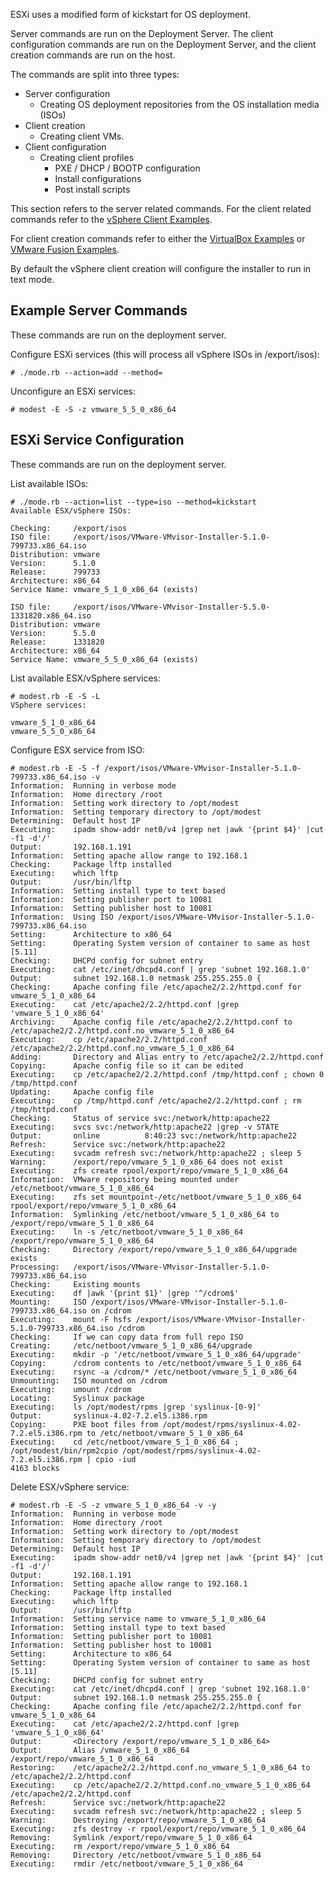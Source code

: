 
ESXi uses a modified form of kickstart for OS deployment.

Server commands are run on the Deployment Server. The client configuration
commands are run on the Deployment Server, and the client creation commands are
run on the host.

The commands are split into three types:

- Server configuration
  - Creating OS deployment repositories from the OS installation media (ISOs)
- Client creation
  - Creating client VMs.
- Client configuration
  - Creating client profiles
    - PXE / DHCP / BOOTP configuration
    - Install configurations
    - Post install scripts

This section refers to the server related commands. For the client related
commands refer to the [vSphere Client Examples](5.7.-vSphere-Client-Examples).

For client creation commands refer to either the [VirtualBox Examples](3.1.-VirtualBox-Examples)
or [VMware Fusion Examples](3.2.-VMware-Fusion-Examples).

By default the vSphere client creation will configure the installer to run in
text mode.

Example Server Commands
-----------------------

These commands are run on the deployment server.

Configure ESXi services (this will process all vSphere ISOs in /export/isos):

```
# ./mode.rb --action=add --method=
```

Unconfigure an ESXi services:

```
# modest -E -S -z vmware_5_5_0_x86_64
```

ESXi Service Configuration
--------------------------

These commands are run on the deployment server.

List available ISOs:

```
# ./mode.rb --action=list --type=iso --method=kickstart
Available ESX/vSphere ISOs:

Checking:     /export/isos
ISO file:     /export/isos/VMware-VMvisor-Installer-5.1.0-799733.x86_64.iso
Distribution: vmware
Version:      5.1.0
Release:      799733
Architecture: x86_64
Service Name: vmware_5_1_0_x86_64 (exists)

ISO file:     /export/isos/VMware-VMvisor-Installer-5.5.0-1331820.x86_64.iso
Distribution: vmware
Version:      5.5.0
Release:      1331820
Architecture: x86_64
Service Name: vmware_5_5_0_x86_64 (exists)
```

List available ESX/vSphere services:

```
# modest.rb -E -S -L
VSphere services:

vmware_5_1_0_x86_64
vmware_5_5_0_x86_64
```

Configure ESX service from ISO:

```
# modest.rb -E -S -f /export/isos/VMware-VMvisor-Installer-5.1.0-799733.x86_64.iso -v
Information:  Running in verbose mode
Information:  Home directory /root
Information:  Setting work directory to /opt/modest
Information:  Setting temporary directory to /opt/modest
Determining:  Default host IP
Executing:    ipadm show-addr net0/v4 |grep net |awk '{print $4}' |cut -f1 -d'/'
Output:       192.168.1.191
Information:  Setting apache allow range to 192.168.1
Checking:     Package lftp installed
Executing:    which lftp
Output:       /usr/bin/lftp
Information:  Setting install type to text based
Information:  Setting publisher port to 10081
Information:  Setting publisher host to 10081
Information:  Using ISO /export/isos/VMware-VMvisor-Installer-5.1.0-799733.x86_64.iso
Setting:      Architecture to x86_64
Setting:      Operating System version of container to same as host [5.11]
Checking:     DHCPd config for subnet entry
Executing:    cat /etc/inet/dhcpd4.conf | grep 'subnet 192.168.1.0'
Output:       subnet 192.168.1.0 netmask 255.255.255.0 {
Checking:     Apache confing file /etc/apache2/2.2/httpd.conf for vmware_5_1_0_x86_64
Executing:    cat /etc/apache2/2.2/httpd.conf |grep 'vmware_5_1_0_x86_64'
Archiving:    Apache config file /etc/apache2/2.2/httpd.conf to /etc/apache2/2.2/httpd.conf.no_vmware_5_1_0_x86_64
Executing:    cp /etc/apache2/2.2/httpd.conf /etc/apache2/2.2/httpd.conf.no_vmware_5_1_0_x86_64
Adding:       Directory and Alias entry to /etc/apache2/2.2/httpd.conf
Copying:      Apache config file so it can be edited
Executing:    cp /etc/apache2/2.2/httpd.conf /tmp/httpd.conf ; chown 0 /tmp/httpd.conf
Updating:     Apache config file
Executing:    cp /tmp/httpd.conf /etc/apache2/2.2/httpd.conf ; rm /tmp/httpd.conf
Checking:     Status of service svc:/network/http:apache22
Executing:    svcs svc:/network/http:apache22 |grep -v STATE
Output:       online          8:40:23 svc:/network/http:apache22
Refresh:      Service svc:/network/http:apache22
Executing:    svcadm refresh svc:/network/http:apache22 ; sleep 5
Warning:      /export/repo/vmware_5_1_0_x86_64 does not exist
Executing:    zfs create rpool/export/repo/vmware_5_1_0_x86_64
Information:  VMware repository being mounted under /etc/netboot/vmware_5_1_0_x86_64
Executing:    zfs set mountpoint-/etc/netboot/vmware_5_1_0_x86_64 rpool/export/repo/vmware_5_1_0_x86_64
Information:  Symlinking /etc/netboot/vmware_5_1_0_x86_64 to /export/repo/vmware_5_1_0_x86_64
Executing:    ln -s /etc/netboot/vmware_5_1_0_x86_64 /export/repo/vmware_5_1_0_x86_64
Checking:     Directory /export/repo/vmware_5_1_0_x86_64/upgrade exists
Processing:   /export/isos/VMware-VMvisor-Installer-5.1.0-799733.x86_64.iso
Checking:     Existing mounts
Executing:    df |awk '{print $1}' |grep '^/cdrom$'
Mounting:     ISO /export/isos/VMware-VMvisor-Installer-5.1.0-799733.x86_64.iso on /cdrom
Executing:    mount -F hsfs /export/isos/VMware-VMvisor-Installer-5.1.0-799733.x86_64.iso /cdrom
Checking:     If we can copy data from full repo ISO
Creating:     /etc/netboot/vmware_5_1_0_x86_64/upgrade
Executing:    mkdir -p '/etc/netboot/vmware_5_1_0_x86_64/upgrade'
Copying:      /cdrom contents to /etc/netboot/vmware_5_1_0_x86_64
Executing:    rsync -a /cdrom/* /etc/netboot/vmware_5_1_0_x86_64
Unmounting:   ISO mounted on /cdrom
Executing:    umount /cdrom
Locating:     Syslinux package
Executing:    ls /opt/modest/rpms |grep 'syslinux-[0-9]'
Output:       syslinux-4.02-7.2.el5.i386.rpm
Copying:      PXE boot files from /opt/modest/rpms/syslinux-4.02-7.2.el5.i386.rpm to /etc/netboot/vmware_5_1_0_x86_64
Executing:    cd /etc/netboot/vmware_5_1_0_x86_64 ; /opt/modest/bin/rpm2cpio /opt/modest/rpms/syslinux-4.02-7.2.el5.i386.rpm | cpio -iud
4163 blocks
```

Delete ESX/vSphere service:

```
# modest.rb -E -S -z vmware_5_1_0_x86_64 -v -y
Information:  Running in verbose mode
Information:  Home directory /root
Information:  Setting work directory to /opt/modest
Information:  Setting temporary directory to /opt/modest
Determining:  Default host IP
Executing:    ipadm show-addr net0/v4 |grep net |awk '{print $4}' |cut -f1 -d'/'
Output:       192.168.1.191
Information:  Setting apache allow range to 192.168.1
Checking:     Package lftp installed
Executing:    which lftp
Output:       /usr/bin/lftp
Information:  Setting service name to vmware_5_1_0_x86_64
Information:  Setting install type to text based
Information:  Setting publisher port to 10081
Information:  Setting publisher host to 10081
Setting:      Architecture to x86_64
Setting:      Operating System version of container to same as host [5.11]
Checking:     DHCPd config for subnet entry
Executing:    cat /etc/inet/dhcpd4.conf | grep 'subnet 192.168.1.0'
Output:       subnet 192.168.1.0 netmask 255.255.255.0 {
Checking:     Apache confing file /etc/apache2/2.2/httpd.conf for vmware_5_1_0_x86_64
Executing:    cat /etc/apache2/2.2/httpd.conf |grep 'vmware_5_1_0_x86_64'
Output:       <Directory /export/repo/vmware_5_1_0_x86_64>
Output:       Alias /vmware_5_1_0_x86_64 /export/repo/vmware_5_1_0_x86_64
Restoring:    /etc/apache2/2.2/httpd.conf.no_vmware_5_1_0_x86_64 to /etc/apache2/2.2/httpd.conf
Executing:    cp /etc/apache2/2.2/httpd.conf.no_vmware_5_1_0_x86_64 /etc/apache2/2.2/httpd.conf
Refresh:      Service svc:/network/http:apache22
Executing:    svcadm refresh svc:/network/http:apache22 ; sleep 5
Warning:      Destroying /export/repo/vmware_5_1_0_x86_64
Executing:    zfs destroy -r rpool/export/repo/vmware_5_1_0_x86_64
Removing:     Symlink /export/repo/vmware_5_1_0_x86_64
Executing:    rm /export/repo/vmware_5_1_0_x86_64
Removing:     Directory /etc/netboot/vmware_5_1_0_x86_64
Executing:    rmdir /etc/netboot/vmware_5_1_0_x86_64
```
